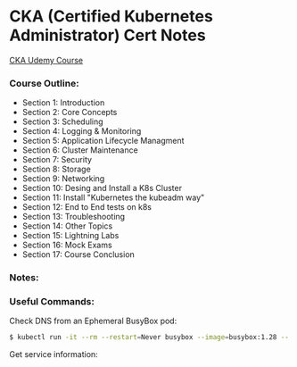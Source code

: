 # CKA (Certified Kubernetes Administrator) Cert Notes

[CKA Udemy Course](https://www.udemy.com/course/certified-kubernetes-administrator-with-practice-tests)


### Course Outline:

- Section 1: Introduction
- Section 2: Core Concepts
- Section 3: Scheduling
- Section 4: Logging & Monitoring
- Section 5: Application Lifecycle Managment
- Section 6: Cluster Maintenance
- Section 7: Security
- Section 8: Storage
- Section 9: Networking
- Section 10: Desing and Install a K8s Cluster
- Section 11: Install "Kubernetes the kubeadm way"
- Section 12: End to End tests on k8s
- Section 13: Troubleshooting
- Section 14: Other Topics
- Section 15: Lightning Labs
- Section 16: Mock Exams
- Section 17: Course Conclusion


### Notes:

### Useful Commands:

Check DNS from an Ephemeral BusyBox pod:

```bash
$ kubectl run -it --rm --restart=Never busybox --image=busybox:1.28 -- nslookup <dns-hostname>
```

Get service information:

```bash

```
